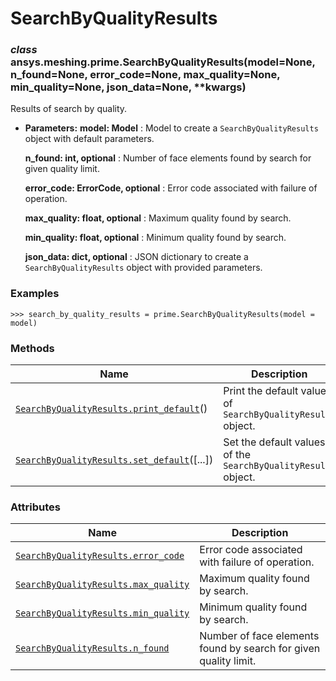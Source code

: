 # SearchByQualityResults

<a id="ansys.meshing.prime.SearchByQualityResults"></a>

### *class* ansys.meshing.prime.SearchByQualityResults(model=None, n_found=None, error_code=None, max_quality=None, min_quality=None, json_data=None, \*\*kwargs)

Results of search by quality.

* **Parameters:**
  **model: Model**
  : Model to create a `SearchByQualityResults` object with default parameters.

  **n_found: int, optional**
  : Number of face elements found by search for given quality limit.

  **error_code: ErrorCode, optional**
  : Error code associated with failure of operation.

  **max_quality: float, optional**
  : Maximum quality found by search.

  **min_quality: float, optional**
  : Minimum quality found by search.

  **json_data: dict, optional**
  : JSON dictionary to create a `SearchByQualityResults` object with provided parameters.

### Examples

```pycon
>>> search_by_quality_results = prime.SearchByQualityResults(model = model)
```

<!-- !! processed by numpydoc !! -->

### Methods

| Name | Description |
|--------------------------------------------------------------------------------------------------------------------------------------------------------------------|----------------------------------------------------------------|
| [`SearchByQualityResults.print_default`](ansys.meshing.prime.SearchByQualityResults.print_default.md#ansys.meshing.prime.SearchByQualityResults.print_default)()   | Print the default values of `SearchByQualityResults` object.   |
| [`SearchByQualityResults.set_default`](ansys.meshing.prime.SearchByQualityResults.set_default.md#ansys.meshing.prime.SearchByQualityResults.set_default)([...])    | Set the default values of the `SearchByQualityResults` object. |

### Attributes

| Name | Description |
|----------------------------------------------------------------------------------------------------------------------------------------------------------|------------------------------------------------------------------|
| [`SearchByQualityResults.error_code`](ansys.meshing.prime.SearchByQualityResults.error_code.md#ansys.meshing.prime.SearchByQualityResults.error_code)    | Error code associated with failure of operation.                 |
| [`SearchByQualityResults.max_quality`](ansys.meshing.prime.SearchByQualityResults.max_quality.md#ansys.meshing.prime.SearchByQualityResults.max_quality) | Maximum quality found by search.                                 |
| [`SearchByQualityResults.min_quality`](ansys.meshing.prime.SearchByQualityResults.min_quality.md#ansys.meshing.prime.SearchByQualityResults.min_quality) | Minimum quality found by search.                                 |
| [`SearchByQualityResults.n_found`](ansys.meshing.prime.SearchByQualityResults.n_found.md#ansys.meshing.prime.SearchByQualityResults.n_found)             | Number of face elements found by search for given quality limit. |
<!-- vale on -->